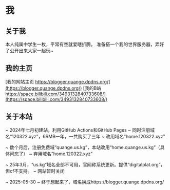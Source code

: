 # 我

## 关于我
本人纯属中学生一枚，平常有空就爱瞎折腾。
准备搭一个我的世界服务器，弄好了公开出来大家一起玩~

## 我的主页
[我的网站主页 https://blogger.quange.dpdns.org/](https://blogger.quange.dpdns.org/)
[我的B站 https://space.bilibili.com/3493132840733608/](https://space.bilibili.com/3493132840733608/)


## 关于本站
~ 2024年七月初建站，利用GitHub Actions和GitHub Pages
~ 同时注册域名“120322.xyz”，6RMB一年，一共购买了三年
~ 改用域名”home.120322.xyz"

~ 数个月后，注册免费域“quange.us.kg”，本站改用“home.quange.us.kg”（具体间忘了）
~ 弃用域名”home.120322.xyz"

~ 25年3月，“us.kg”域名全部不可用，官网称系统更新。提供“digitalplat.org”，但cf不支持。
~ 网站暂时关闭

~ 2025-05-30
~ 终于想起来了，域名换成https://blogger.quange.dpdns.org/